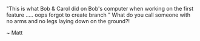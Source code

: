  "This is what Bob & Carol did on Bob's computer when working on the first feature ..... oops forgot to create branch
 " 
What do you call someone with no arms and no legs laying down on the ground?!

~ Matt